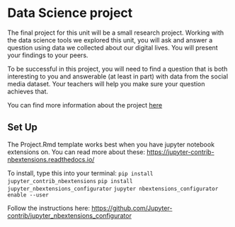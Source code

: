 # Data Science project

The final project for this unit will be a small research project. Working with the data science tools we explored this unit, you will ask and answer a question using data we collected about our digital lives. You will present your findings to your peers.

To be successful in this project, you will need to find a question that is both interesting to you and answerable (at least in part) with data from the social media dataset. Your teachers will help you make sure your question achieves that.

You can find more information about the project [here](https://cs.fablearn.org/projects/1-data%20science%20research%20project.html)

## Set Up
The Project.Rmd template works best when you have jupyter notebook extensions on. You can read more about these: https://jupyter-contrib-nbextensions.readthedocs.io/ 

To install, type this into your terminal:
`pip install jupyter_contrib_nbextensions`
`pip install jupyter_nbextensions_configurator`
`jupyter nbextensions_configurator enable --user`

Follow the instructions here: 
https://github.com/Jupyter-contrib/jupyter_nbextensions_configurator

